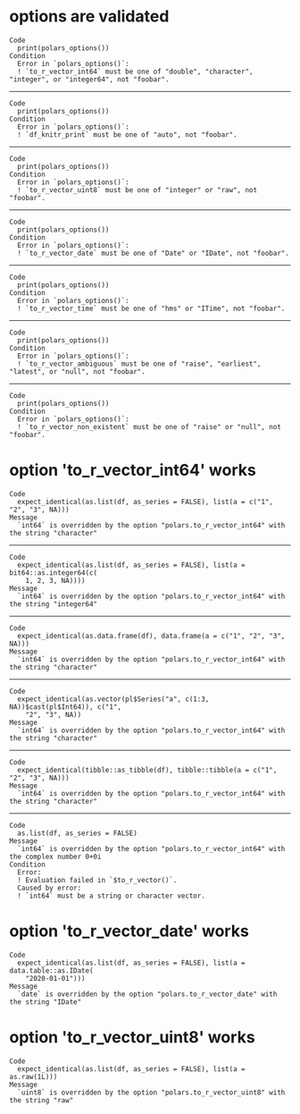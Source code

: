 # options are validated

    Code
      print(polars_options())
    Condition
      Error in `polars_options()`:
      ! `to_r_vector_int64` must be one of "double", "character", "integer", or "integer64", not "foobar".

---

    Code
      print(polars_options())
    Condition
      Error in `polars_options()`:
      ! `df_knitr_print` must be one of "auto", not "foobar".

---

    Code
      print(polars_options())
    Condition
      Error in `polars_options()`:
      ! `to_r_vector_uint8` must be one of "integer" or "raw", not "foobar".

---

    Code
      print(polars_options())
    Condition
      Error in `polars_options()`:
      ! `to_r_vector_date` must be one of "Date" or "IDate", not "foobar".

---

    Code
      print(polars_options())
    Condition
      Error in `polars_options()`:
      ! `to_r_vector_time` must be one of "hms" or "ITime", not "foobar".

---

    Code
      print(polars_options())
    Condition
      Error in `polars_options()`:
      ! `to_r_vector_ambiguous` must be one of "raise", "earliest", "latest", or "null", not "foobar".

---

    Code
      print(polars_options())
    Condition
      Error in `polars_options()`:
      ! `to_r_vector_non_existent` must be one of "raise" or "null", not "foobar".

# option 'to_r_vector_int64' works

    Code
      expect_identical(as.list(df, as_series = FALSE), list(a = c("1", "2", "3", NA)))
    Message
      `int64` is overridden by the option "polars.to_r_vector_int64" with the string "character"

---

    Code
      expect_identical(as.list(df, as_series = FALSE), list(a = bit64::as.integer64(c(
        1, 2, 3, NA))))
    Message
      `int64` is overridden by the option "polars.to_r_vector_int64" with the string "integer64"

---

    Code
      expect_identical(as.data.frame(df), data.frame(a = c("1", "2", "3", NA)))
    Message
      `int64` is overridden by the option "polars.to_r_vector_int64" with the string "character"

---

    Code
      expect_identical(as.vector(pl$Series("a", c(1:3, NA))$cast(pl$Int64)), c("1",
        "2", "3", NA))
    Message
      `int64` is overridden by the option "polars.to_r_vector_int64" with the string "character"

---

    Code
      expect_identical(tibble::as_tibble(df), tibble::tibble(a = c("1", "2", "3", NA)))
    Message
      `int64` is overridden by the option "polars.to_r_vector_int64" with the string "character"

---

    Code
      as.list(df, as_series = FALSE)
    Message
      `int64` is overridden by the option "polars.to_r_vector_int64" with the complex number 0+0i
    Condition
      Error:
      ! Evaluation failed in `$to_r_vector()`.
      Caused by error:
      ! `int64` must be a string or character vector.

# option 'to_r_vector_date' works

    Code
      expect_identical(as.list(df, as_series = FALSE), list(a = data.table::as.IDate(
        "2020-01-01")))
    Message
      `date` is overridden by the option "polars.to_r_vector_date" with the string "IDate"

# option 'to_r_vector_uint8' works

    Code
      expect_identical(as.list(df, as_series = FALSE), list(a = as.raw(1L)))
    Message
      `uint8` is overridden by the option "polars.to_r_vector_uint8" with the string "raw"

